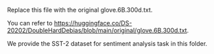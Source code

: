 Replace this file with the original glove.6B.300d.txt.

You can refer to https://huggingface.co/DS-20202/DoubleHardDebias/blob/main/original/glove.6B.300d.txt.

We provide the SST-2 dataset for sentiment analysis task in this folder.
